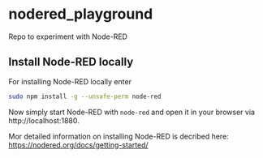 # nodered_playground
Repo to experiment with Node-RED

## Install Node-RED locally
For installing Node-RED locally enter

```bash
sudo npm install -g --unsafe-perm node-red
```

Now simply start Node-RED with `node-red` and open it in your browser via http://localhost:1880.

Mor detailed information on installing Node-RED is decribed here: https://nodered.org/docs/getting-started/
